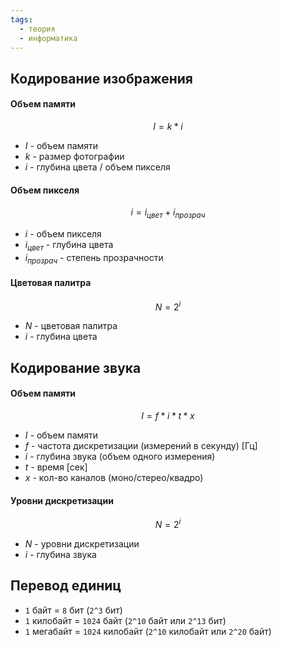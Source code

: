 ```yaml
---
tags:
  - теория
  - информатика
---
```

## Кодирование изображения

#### Объем памяти
$$I = k * i$$
- $I$ - объем памяти
- $k$ - размер фотографии
- $i$ - глубина цвета / объем пикселя

#### Объем пикселя
$$i = i_{цвет} + i_{прозрач}$$
- $i$ - объем пикселя
- $i_{цвет}$ - глубина цвета
- $i_{прозрач}$ - степень прозрачности

#### Цветовая палитра
$$N = 2^i$$
- $N$ - цветовая палитра
- $i$ - глубина цвета

## Кодирование звука

#### Объем памяти
$$I = f * i * t * x$$
- $I$ - объем памяти
- $f$ - частота дискретизации (измерений в секунду) \[Гц\]
- $i$ - глубина звука (объем одного измерения)
- $t$ - время \[сек\]
- $x$ - кол-во каналов (моно/стерео/квадро)

#### Уровни дискретизации
$$N = 2^i$$
- $N$ - уровни дискретизации
- $i$ - глубина звука


## Перевод единиц

- `1` байт = `8` бит (`2^3` бит)
- `1` килобайт = `1024` байт (`2^10` байт или `2^13` бит)
- `1` мегабайт = `1024` килобайт (`2^10` килобайт или `2^20` байт)